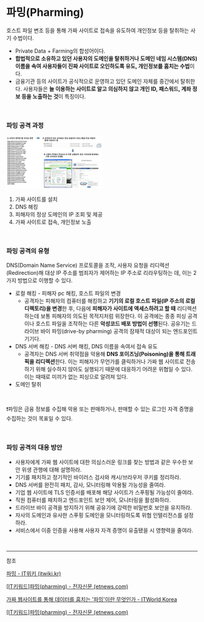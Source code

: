 # 파밍(Pharming)

호스트 파일 변조 등을 통해 가짜 사이트로 접속을 유도하여 개인정보 등을 탈취하는 사기 수법이다.

- Private Data + Farming의 합성어이다.
- **합법적으로 소유하고 있던 사용자의 도메인을 탈취하거나 도메인 네임 시스템(DNS) 이름을 속여 사용자들이 진짜 사이트로 오인하도록 유도, 개인정보를 훔치는 수법**이다.
- 금융기관 등의 사이트가 공식적으로 운영하고 있던 도메인 자체를 중간에서 탈취한다. 사용자들은 **늘 이용하는 사이트로 알고 의심하지 않고 개인 ID, 패스워드, 계좌 정보 등을 노출하는 것**이 특징이다.

</br>

### 파밍 공격 과정

<img src="./images/pharming.jpg" width="50%" height="60%">

1. 가짜 사이트를 설치
2. DNS 해킹
3. 피해자의 정상 도메인의 IP 조회 및 제공
4. 가짜 사이트로 접속, 개인정보 노출

</br>

### 파밍 공격의 유형

DNS(Domain Name Service) 프로토콜을 조작, 사용자 요청을 리디렉션(Redirection)해 대상 IP 주소를 범죄자가 제어하는 IP 주소로 리라우팅하는 데, 이는 2가지 방법으로 이행할 수 있다.

- 로컬 해킹 - 피해자 pc 해킹, 호스트 파일의 변경
    - 공격자는 피해자의 컴퓨터를 해킹하고 **기기의 로컬 호스트 파일(IP 주소의 로컬 디렉토리)을 변경**한 후, 다음에 **피해자가 사이트에 액세스하려고 할 때** 리디렉션하는데 보통 피해자의 의도된 목적지처럼 위장한다. 이 공격에는 종종 피싱 공격이나 호스트 파일을 조작하는 다른 **악성코드 배포 방법이 선행**된다. 공유기는 드라이브 바이 파밍(drive-by pharming) 공격의 잠재적 대상이 되는 엔드포인트 기기다.
- DNS 서버 해킹 - DNS 서버 해킹, DNS 이름을 속여서 접속 유도
    - 공격자는 DNS 서버 취약점을 악용해 **DNS 포이즈닝(Poisoning)을 통해 트래픽을 리디렉션**한다. 이는 피해자가 무언가를 클릭하거나 가짜 웹 사이트로 전송하기 위해 실수하지 않아도 실행되기 때문에 대응하기 어려운 위협일 수 있다. 이는 때때로 미끼가 없는 피싱으로 알려져 있다.
- 도메인 탈취

</br>

❗파밍은 금융 정보를 수집해 악용 또는 판매하거나, 판매할 수 있는 로그인 자격 증명을 수집하는 것이 목표일 수 있다.

</br>

### 파밍 공격의 대응 방안

- 사용자에게 가짜 웹 사이트에 대한 의심스러운 링크를 찾는 방법과 같은 우수한 보안 위생 관행에 대해 설명하라.
- 기기를 패치하고 정기적인 바이러스 검사와 캐시/브라우저 쿠키를 정리하라.
- DNS 서버를 완전히 패치, 감사, 모니터링해 악용될 가능성을 줄여라.
- 기업 웹 사이트에 TLS 인증서를 배포해 해당 사이트가 스푸핑될 가능성이 줄여라.
- 직원 컴퓨터를 패치하고 엔드포인트 보안 제어, 모니터링을 활성화하라.
- 드라이브 바이 공격을 방지하기 위해 공유기에 강력한 비밀번호 보안을 유지하라.
- 자사의 도메인과 유사한 스푸핑 도메인을 모니터링하도록 위협 인텔리전스를 설정하라.
- 서비스에서 이중 인증을 사용해 사용자 자격 증명이 유출됐을 시 영향력을 줄여라.

</br>

---
참조

[파밍 - IT위키 (itwiki.kr)](https://itwiki.kr/w/%ED%8C%8C%EB%B0%8D)

[[IT키워드]파밍(pharming) - 전자신문 (etnews.com)](https://m.etnews.com/200503180071?obj=Tzo4OiJzdGRDbGFzcyI6Mjp7czo3OiJyZWZlcmVyIjtOO3M6NzoiZm9yd2FyZCI7czoxMzoid2ViIHRvIG1vYmlsZSI7fQ%3D%3D)

[가짜 웹사이트를 통해 데이터를 훔치는 '파밍'이란 무엇인가 - ITWorld Korea](https://www.itworld.co.kr/tags/60540/%ED%8C%8C%EB%B0%8D/151084)

[[IT키워드]파밍(pharming) - 전자신문 (etnews.com)](https://m.etnews.com/200503180071?obj=Tzo4OiJzdGRDbGFzcyI6Mjp7czo3OiJyZWZlcmVyIjtOO3M6NzoiZm9yd2FyZCI7czoxMzoid2ViIHRvIG1vYmlsZSI7fQ%3D%3D)
